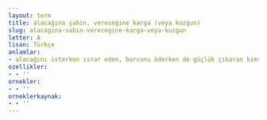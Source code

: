 ```yaml
---
layout: term
title: alacağına şahin, vereceğine karga (veya kuzgun)
slug: alacagina-sahin-verecegine-karga-veya-kuzgun
letter: A
lisan: Türkçe
anlamlar:
- alacağını isterken ısrar eden, borcunu öderken de güçlük çıkaran kimse
ozellikler:
- - ''
ornekler:
- - ''
orneklerkaynak:
- - ''
---
```

